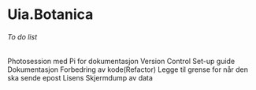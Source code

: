 # Uia.Botanica

###### To do list
Photosession med Pi for dokumentasjon
Version Control
Set-up guide
Dokumentasjon
Forbedring av kode(Refactor)
Legge til grense for når den ska sende epost
Lisens
Skjermdump av data
